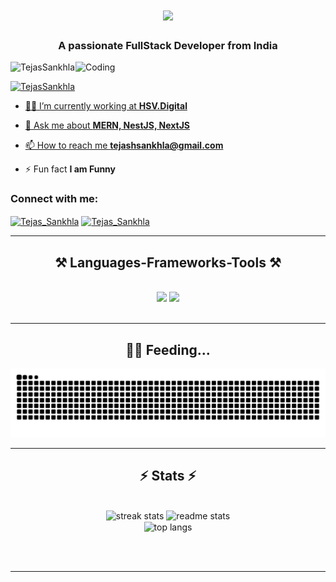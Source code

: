 
<h1 align="center">
    <img src="https://readme-typing-svg.herokuapp.com/?font=Righteous&size=35&center=true&vCenter=true&width=500&height=70&duration=4000&lines=Hi+There!+👋;+I'm+Tejas+Sankhla!;" />
</h1>
<h3 align="center">A passionate FullStack Developer from India</h3>
<img align="right" alt="Coding" width="400" src="https://cdn.dribbble.com/users/1162077/screenshots/3848914/programmer.gif">

<p align="left"> <img src="https://komarev.com/ghpvc/?username=TejasSankhla&base=1000&label=Profile%20views&color=0e75b6&style=for-the-badge" alt="TejasSankhla" /> </p>

<p align="left"> <a href="https://twitter.com/SankhlaTejas" target="blank"><img src="https://img.shields.io/twitter/follow/TejasSankhla?logo=twitter&style=for-the-badge" alt="TejasSankhla"  </p>

<!-- - 🔭 I’m currently working on **Vexa Web App** -->

- 🧑‍💻 I’m currently working at **HSV.Digital**

- 💬 Ask me about **MERN, NestJS, NextJS**

- 📫 How to reach me **tejashsankhla@gmail.com**

- ⚡ Fun fact **I am Funny**

<h3 align="left">Connect with me:</h3>
<p align="left">
<a href="https://linkedin.com/in/tejasdev" target="blank"><img align="center" src="https://raw.githubusercontent.com/rahuldkjain/github-profile-readme-generator/master/src/images/icons/Social/linked-in-alt.svg" alt="Tejas_Sankhla" height="30" width="40" /></a>
<a href="https://instagram.com/_txjas" target="blank"><img align="center" src="https://raw.githubusercontent.com/rahuldkjain/github-profile-readme-generator/master/src/images/icons/Social/instagram.svg" alt="Tejas_Sankhla" height="30" width="40" /></a>

</p>
 <hr/>
 
<h2 align="center">⚒️ Languages-Frameworks-Tools ⚒️</h2>
<br/>
<div align="center">
    <img src="https://skillicons.dev/icons?i=react,bootstrap,mui,html,css,vscode,github,tailwind,git" />
    <img src="https://skillicons.dev/icons?i=nodejs,python,javascript,typescript,express,firebase,mongodb,c,nextjs,mysql,flask" /><br>
</div>

<br/>
<hr/>

<h2 align="center"> 🧑‍💻 Feeding... </h2>

![Snake animation](https://raw.githubusercontent.com/TejasSankhla/TejasSankhla/output/github-contribution-grid-snake-dark.svg)


<hr/>

<h2 align="center">⚡ Stats ⚡</h2>
<br>
<div align=center>
  <img width=390 src="https://github-readme-streak-stats-salesp07.vercel.app/?user=TejasSankhla&count_private=true&theme=react&border_radius=10" alt="streak stats"/>
  <img width=390 src="https://github-readme-stats-salesp07.vercel.app/api?username=TejasSankhla&count_private=true&show_icons=true&theme=react&rank_icon=github&border_radius=10" alt="readme stats" />
  <br/>
  <img width=325 align="center" src="https://github-readme-stats-salesp07.vercel.app/api/top-langs/?username=TejasSankhla&hide=HTML&langs_count=8&layout=compact&theme=react&border_radius=10&size_weight=0.5&count_weight=0.5&exclude_repo=github-readme-stats" alt="top langs" />
</div>

<br/><br/>

<hr/>


